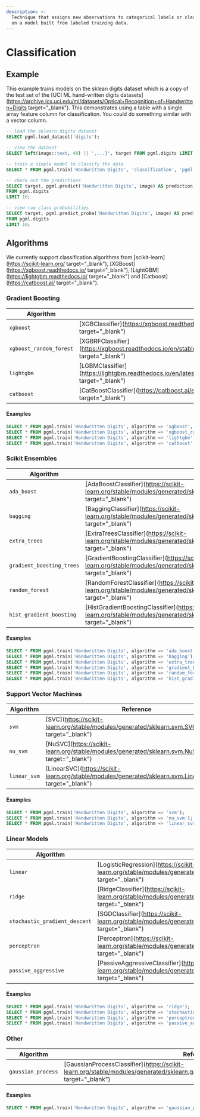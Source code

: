 ```yaml
---
description: >-
  Technique that assigns new observations to categorical labels or classes based
  on a model built from labeled training data.
---
```


# Classification

## Example

This example trains models on the sklean digits dataset which is a copy of the test set of the [UCI ML hand-written digits datasets](https://archive.ics.uci.edu/ml/datasets/Optical+Recognition+of+Handwritten+Digits target="_blank"). This demonstrates using a table with a single array feature column for classification. You could do something similar with a vector column.

```sql
-- load the sklearn digits dataset
SELECT pgml.load_dataset('digits');

-- view the dataset
SELECT left(image::text, 40) || ',...}', target FROM pgml.digits LIMIT 10;

-- train a simple model to classify the data
SELECT * FROM pgml.train('Handwritten Digits', 'classification', 'pgml.digits', 'target');

-- check out the predictions
SELECT target, pgml.predict('Handwritten Digits', image) AS prediction
FROM pgml.digits 
LIMIT 10;

-- view raw class probabilities
SELECT target, pgml.predict_proba('Handwritten Digits', image) AS prediction
FROM pgml.digits
LIMIT 10;
```

## Algorithms

We currently support classification algorithms from [scikit-learn](https://scikit-learn.org/ target="_blank"), [XGBoost](https://xgboost.readthedocs.io/ target="_blank"), [LightGBM](https://lightgbm.readthedocs.io/ target="_blank") and [Catboost](https://catboost.ai/ target="_blank").

### Gradient Boosting

| Algorithm               | Reference                                                                                                                  |
| ----------------------- | -------------------------------------------------------------------------------------------------------------------------- |
| `xgboost`               | [XGBClassifier](https://xgboost.readthedocs.io/en/stable/python/python\_api.html#xgboost.XGBClassifier target="_blank")                    |
| `xgboost_random_forest` | [XGBRFClassifier](https://xgboost.readthedocs.io/en/stable/python/python\_api.html#xgboost.XGBRFClassifier target="_blank")                |
| `lightgbm`              | [LGBMClassifier](https://lightgbm.readthedocs.io/en/latest/pythonapi/lightgbm.LGBMClassifier.html#lightgbm.LGBMClassifier target="_blank") |
| `catboost`              | [CatBoostClassifier](https://catboost.ai/en/docs/concepts/python-reference\_catboostclassifier target="_blank")                            |

#### Examples

```sql
SELECT * FROM pgml.train('Handwritten Digits', algorithm => 'xgboost', hyperparams => '{"n_estimators": 10}');
SELECT * FROM pgml.train('Handwritten Digits', algorithm => 'xgboost_random_forest', hyperparams => '{"n_estimators": 10}');
SELECT * FROM pgml.train('Handwritten Digits', algorithm => 'lightgbm', hyperparams => '{"n_estimators": 1}');
SELECT * FROM pgml.train('Handwritten Digits', algorithm => 'catboost', hyperparams => '{"n_estimators": 1}');
```

### Scikit Ensembles

| Algorithm                 | Reference                                                                                                                                |
| ------------------------- | ---------------------------------------------------------------------------------------------------------------------------------------- |
| `ada_boost`               | [AdaBoostClassifier](https://scikit-learn.org/stable/modules/generated/sklearn.ensemble.AdaBoostClassifier.html target="_blank")                         |
| `bagging`                 | [BaggingClassifier](https://scikit-learn.org/stable/modules/generated/sklearn.ensemble.BaggingClassifier.html target="_blank")                           |
| `extra_trees`             | [ExtraTreesClassifier](https://scikit-learn.org/stable/modules/generated/sklearn.ensemble.ExtraTreesClassifier.html target="_blank")                     |
| `gradient_boosting_trees` | [GradientBoostingClassifier](https://scikit-learn.org/stable/modules/generated/sklearn.ensemble.GradientBoostingClassifier.html target="_blank")         |
| `random_forest`           | [RandomForestClassifier](https://scikit-learn.org/stable/modules/generated/sklearn.ensemble.RandomForestClassifier.html target="_blank")                 |
| `hist_gradient_boosting`  | [HistGradientBoostingClassifier](https://scikit-learn.org/stable/modules/generated/sklearn.ensemble.HistGradientBoostingClassifier.html target="_blank") |

#### Examples

```sql
SELECT * FROM pgml.train('Handwritten Digits', algorithm => 'ada_boost');
SELECT * FROM pgml.train('Handwritten Digits', algorithm => 'bagging');
SELECT * FROM pgml.train('Handwritten Digits', algorithm => 'extra_trees', hyperparams => '{"n_estimators": 10}');
SELECT * FROM pgml.train('Handwritten Digits', algorithm => 'gradient_boosting_trees', hyperparams => '{"n_estimators": 10}');
SELECT * FROM pgml.train('Handwritten Digits', algorithm => 'random_forest', hyperparams => '{"n_estimators": 10}');
SELECT * FROM pgml.train('Handwritten Digits', algorithm => 'hist_gradient_boosting', hyperparams => '{"max_iter": 2}');
```

### Support Vector Machines

| Algorithm    | Reference                                                                                 |
| ------------ | ----------------------------------------------------------------------------------------- |
| `svm`        | [SVC](https://scikit-learn.org/stable/modules/generated/sklearn.svm.SVC.html target="_blank")             |
| `nu_svm`     | [NuSVC](https://scikit-learn.org/stable/modules/generated/sklearn.svm.NuSVC.html target="_blank")         |
| `linear_svm` | [LinearSVC](https://scikit-learn.org/stable/modules/generated/sklearn.svm.LinearSVC.html target="_blank") |

#### Examples

```sql
SELECT * FROM pgml.train('Handwritten Digits', algorithm => 'svm');
SELECT * FROM pgml.train('Handwritten Digits', algorithm => 'nu_svm');
SELECT * FROM pgml.train('Handwritten Digits', algorithm => 'linear_svm');
```

### Linear Models

| Algorithm                     | Reference                                                                                                                               |
| ----------------------------- | --------------------------------------------------------------------------------------------------------------------------------------- |
| `linear`                      | [LogisticRegression](https://scikit-learn.org/stable/modules/generated/sklearn.linear\_model.LogisticRegression.html target="_blank")                   |
| `ridge`                       | [RidgeClassifier](https://scikit-learn.org/stable/modules/generated/sklearn.linear\_model.RidgeClassifier.html target="_blank")                         |
| `stochastic_gradient_descent` | [SGDClassifier](https://scikit-learn.org/stable/modules/generated/sklearn.linear\_model.SGDClassifier.html target="_blank")                             |
| `perceptron`                  | [Perceptron](https://scikit-learn.org/stable/modules/generated/sklearn.linear\_model.Perceptron.html target="_blank")                                   |
| `passive_aggressive`          | [PassiveAggressiveClassifier](https://scikit-learn.org/stable/modules/generated/sklearn.linear\_model.PassiveAggressiveClassifier.html target="_blank") |

#### Examples

```sql
SELECT * FROM pgml.train('Handwritten Digits', algorithm => 'ridge');
SELECT * FROM pgml.train('Handwritten Digits', algorithm => 'stochastic_gradient_descent');
SELECT * FROM pgml.train('Handwritten Digits', algorithm => 'perceptron');
SELECT * FROM pgml.train('Handwritten Digits', algorithm => 'passive_aggressive');
```

### Other

| Algorithm          | Reference                                                                                                                               |
| ------------------ | --------------------------------------------------------------------------------------------------------------------------------------- |
| `gaussian_process` | [GaussianProcessClassifier](https://scikit-learn.org/stable/modules/generated/sklearn.gaussian\_process.GaussianProcessClassifier.html target="_blank") |

#### Examples

```sql
SELECT * FROM pgml.train('Handwritten Digits', algorithm => 'gaussian_process', hyperparams => '{"max_iter_predict": 100, "warm_start": true}');
```
